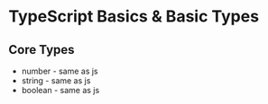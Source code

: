 # TypeScript Basics & Basic Types

## Core Types

* number - same as js
* string - same as js
* boolean - same as js